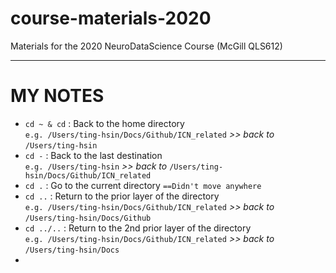 # course-materials-2020
Materials for the 2020 NeuroDataScience Course (McGill QLS612)

***

# MY NOTES 

- `cd ~ & cd` : Back to the home directory  
   `e.g. /Users/ting-hsin/Docs/Github/ICN_related` *>> back to* `/Users/ting-hsin`
- `cd -` : Back to the last destination  
   `e.g. /Users/ting-hsin` *>> back to* `/Users/ting-hsin/Docs/Github/ICN_related`
- `cd .` : Go to the current directory `==Didn't move anywhere`
- `cd ..` : Return to the prior layer of the directory  
   `e.g. /Users/ting-hsin/Docs/Github/ICN_related` *>> back to*  `/Users/ting-hsin/Docs/Github`
- `cd ../..` : Return to the 2nd prior layer of the directory  
   `e.g. /Users/ting-hsin/Docs/Github/ICN_related` *>> back to*  `/Users/ting-hsin/Docs`
- 

